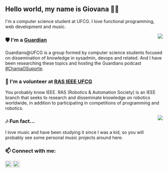 ## Hello world, my name is Giovana 👋🏼

I'm a computer science student at UFCG. I love functional programming, web development and music.

<p align="center"> 
 <a><img align="right" src="https://github-readme-stats.vercel.app/api?username=giovanabritooliveira&show_icons=true&" /></a>
</p> 

### 🛡️ I'm a [Guardian](https://github.com/Guardians-DSC)
Guardians@UFCG is a group formed by computer science students focused on dissemination of knowledge in sysadmin, devops and related.
And I have been researching these topics and hosting the Guardians podcast [#ChamaOSuporte](https://anchor.fm/chamaosuporte).
 
### 🦾 I'm a volunteer at [RAS IEEE UFCG](https://github.com/ras-ufcg)
You probably know IEEE. RAS (Robotics & Automation Society) is an IEEE branch that seeks to research and disseminate knowledge on robotics worldwide, in addition to participating in competitions of programming and robotics.

<p align="center"> 
 <a><img align="right" src="https://github-readme-stats.vercel.app/api/top-langs/?username=giovanabritooliveira&show_icons=true&layout=compact" /></a>
</p> 

### 🎶 Fun fact...
I love music and have been studying it since I was a kid, so you will probably see some personal music projects around here.

### 📫 Connect with me:

[<img align="left" alt="codeSTACKr | LinkedIn" width="22px" src="https://cdn.jsdelivr.net/npm/simple-icons@v3/icons/linkedin.svg" />][linkedin]
[<img align="left" alt="codeSTACKr | Twitter" width="22px" src="https://cdn.jsdelivr.net/npm/simple-icons@3.11.0/icons/twitter.svg" />][Twitter]

[linkedin]: https://www.linkedin.com/in/giovana-oliveira-9a5b08116/
[twitter]: https://twitter.com/giovana_bo
